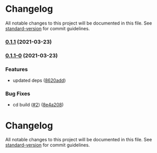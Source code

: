 # Changelog

All notable changes to this project will be documented in this file. See [standard-version](https://github.com/conventional-changelog/standard-version) for commit guidelines.

### [0.1.1](https://github.com/unsw-gsbme/tcc-react-native-keep-awake/compare/v0.1.1-0...v0.1.1) (2021-03-23)

### [0.1.1-0](https://github.com/unsw-gsbme/tcc-react-native-keep-awake/compare/v0.1.0...v0.1.1-0) (2021-03-23)


### Features

* updated deps ([8620add](https://github.com/unsw-gsbme/tcc-react-native-keep-awake/commit/8620add6c8c961fa7d9c97896c4ddcf3170624bb))


### Bug Fixes

* cd build ([#2](https://github.com/unsw-gsbme/tcc-react-native-keep-awake/issues/2)) ([8e4a208](https://github.com/unsw-gsbme/tcc-react-native-keep-awake/commit/8e4a208893277e7ac4d7d865dfd3a1762d0f3c3b))

# Changelog

All notable changes to this project will be documented in this file. See [standard-version](https://github.com/conventional-changelog/standard-version) for commit guidelines.
